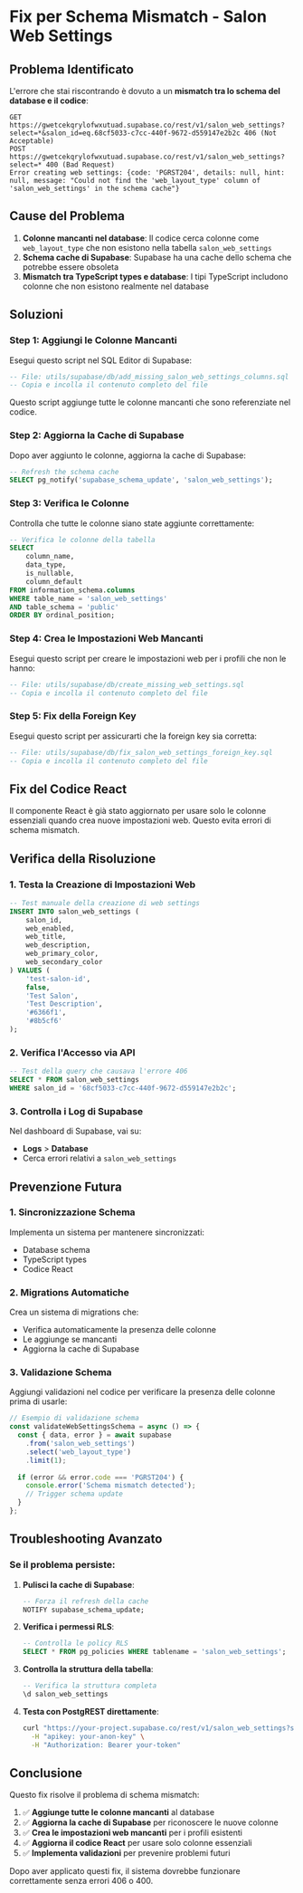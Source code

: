 # Fix per Schema Mismatch - Salon Web Settings

## Problema Identificato

L'errore che stai riscontrando è dovuto a un **mismatch tra lo schema del database e il codice**:

```
GET https://gwetcekqrylofwxutuad.supabase.co/rest/v1/salon_web_settings?select=*&salon_id=eq.68cf5033-c7cc-440f-9672-d559147e2b2c 406 (Not Acceptable)
POST https://gwetcekqrylofwxutuad.supabase.co/rest/v1/salon_web_settings?select=* 400 (Bad Request)
Error creating web settings: {code: 'PGRST204', details: null, hint: null, message: "Could not find the 'web_layout_type' column of 'salon_web_settings' in the schema cache"}
```

## Cause del Problema

1. **Colonne mancanti nel database**: Il codice cerca colonne come `web_layout_type` che non esistono nella tabella `salon_web_settings`
2. **Schema cache di Supabase**: Supabase ha una cache dello schema che potrebbe essere obsoleta
3. **Mismatch tra TypeScript types e database**: I tipi TypeScript includono colonne che non esistono realmente nel database

## Soluzioni

### Step 1: Aggiungi le Colonne Mancanti

Esegui questo script nel SQL Editor di Supabase:

```sql
-- File: utils/supabase/db/add_missing_salon_web_settings_columns.sql
-- Copia e incolla il contenuto completo del file
```

Questo script aggiunge tutte le colonne mancanti che sono referenziate nel codice.

### Step 2: Aggiorna la Cache di Supabase

Dopo aver aggiunto le colonne, aggiorna la cache di Supabase:

```sql
-- Refresh the schema cache
SELECT pg_notify('supabase_schema_update', 'salon_web_settings');
```

### Step 3: Verifica le Colonne

Controlla che tutte le colonne siano state aggiunte correttamente:

```sql
-- Verifica le colonne della tabella
SELECT 
    column_name,
    data_type,
    is_nullable,
    column_default
FROM information_schema.columns 
WHERE table_name = 'salon_web_settings' 
AND table_schema = 'public'
ORDER BY ordinal_position;
```

### Step 4: Crea le Impostazioni Web Mancanti

Esegui questo script per creare le impostazioni web per i profili che non le hanno:

```sql
-- File: utils/supabase/db/create_missing_web_settings.sql
-- Copia e incolla il contenuto completo del file
```

### Step 5: Fix della Foreign Key

Esegui questo script per assicurarti che la foreign key sia corretta:

```sql
-- File: utils/supabase/db/fix_salon_web_settings_foreign_key.sql
-- Copia e incolla il contenuto completo del file
```

## Fix del Codice React

Il componente React è già stato aggiornato per usare solo le colonne essenziali quando crea nuove impostazioni web. Questo evita errori di schema mismatch.

## Verifica della Risoluzione

### 1. Testa la Creazione di Impostazioni Web

```sql
-- Test manuale della creazione di web settings
INSERT INTO salon_web_settings (
    salon_id,
    web_enabled,
    web_title,
    web_description,
    web_primary_color,
    web_secondary_color
) VALUES (
    'test-salon-id',
    false,
    'Test Salon',
    'Test Description',
    '#6366f1',
    '#8b5cf6'
);
```

### 2. Verifica l'Accesso via API

```sql
-- Test della query che causava l'errore 406
SELECT * FROM salon_web_settings 
WHERE salon_id = '68cf5033-c7cc-440f-9672-d559147e2b2c';
```

### 3. Controlla i Log di Supabase

Nel dashboard di Supabase, vai su:
- **Logs** > **Database** 
- Cerca errori relativi a `salon_web_settings`

## Prevenzione Futura

### 1. Sincronizzazione Schema

Implementa un sistema per mantenere sincronizzati:
- Database schema
- TypeScript types
- Codice React

### 2. Migrations Automatiche

Crea un sistema di migrations che:
- Verifica automaticamente la presenza delle colonne
- Le aggiunge se mancanti
- Aggiorna la cache di Supabase

### 3. Validazione Schema

Aggiungi validazioni nel codice per verificare la presenza delle colonne prima di usarle:

```typescript
// Esempio di validazione schema
const validateWebSettingsSchema = async () => {
  const { data, error } = await supabase
    .from('salon_web_settings')
    .select('web_layout_type')
    .limit(1);
    
  if (error && error.code === 'PGRST204') {
    console.error('Schema mismatch detected');
    // Trigger schema update
  }
};
```

## Troubleshooting Avanzato

### Se il problema persiste:

1. **Pulisci la cache di Supabase**:
   ```sql
   -- Forza il refresh della cache
   NOTIFY supabase_schema_update;
   ```

2. **Verifica i permessi RLS**:
   ```sql
   -- Controlla le policy RLS
   SELECT * FROM pg_policies WHERE tablename = 'salon_web_settings';
   ```

3. **Controlla la struttura della tabella**:
   ```sql
   -- Verifica la struttura completa
   \d salon_web_settings
   ```

4. **Testa con PostgREST direttamente**:
   ```bash
   curl "https://your-project.supabase.co/rest/v1/salon_web_settings?select=*" \
     -H "apikey: your-anon-key" \
     -H "Authorization: Bearer your-token"
   ```

## Conclusione

Questo fix risolve il problema di schema mismatch:

1. ✅ **Aggiunge tutte le colonne mancanti** al database
2. ✅ **Aggiorna la cache di Supabase** per riconoscere le nuove colonne
3. ✅ **Crea le impostazioni web mancanti** per i profili esistenti
4. ✅ **Aggiorna il codice React** per usare solo colonne essenziali
5. ✅ **Implementa validazioni** per prevenire problemi futuri

Dopo aver applicato questi fix, il sistema dovrebbe funzionare correttamente senza errori 406 o 400.
